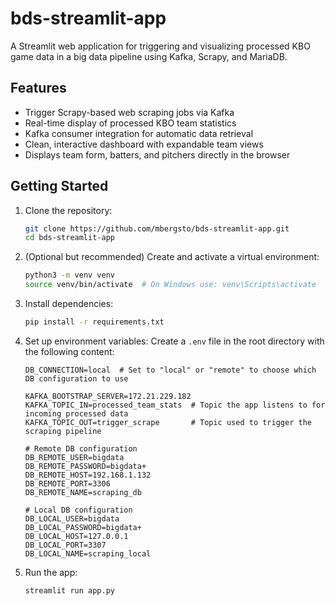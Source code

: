 # bds-streamlit-app

A Streamlit web application for triggering and visualizing processed KBO game data in a big data pipeline using Kafka, Scrapy, and MariaDB.

## Features

- Trigger Scrapy-based web scraping jobs via Kafka
- Real-time display of processed KBO team statistics
- Kafka consumer integration for automatic data retrieval
- Clean, interactive dashboard with expandable team views
- Displays team form, batters, and pitchers directly in the browser

## Getting Started

1. Clone the repository:
   ```bash
   git clone https://github.com/mbergsto/bds-streamlit-app.git
   cd bds-streamlit-app
   ```
2. (Optional but recommended) Create and activate a virtual environment:
   ```bash
   python3 -m venv venv
   source venv/bin/activate  # On Windows use: venv\Scripts\activate
   ```
3. Install dependencies:
   ```bash
   pip install -r requirements.txt
   ```
4. Set up environment variables:
   Create a `.env` file in the root directory with the following content:

   ```env
   DB_CONNECTION=local  # Set to "local" or "remote" to choose which DB configuration to use

   KAFKA_BOOTSTRAP_SERVER=172.21.229.182
   KAFKA_TOPIC_IN=processed_team_stats  # Topic the app listens to for incoming processed data
   KAFKA_TOPIC_OUT=trigger_scrape       # Topic used to trigger the scraping pipeline

   # Remote DB configuration
   DB_REMOTE_USER=bigdata
   DB_REMOTE_PASSWORD=bigdata+
   DB_REMOTE_HOST=192.168.1.132
   DB_REMOTE_PORT=3306
   DB_REMOTE_NAME=scraping_db

   # Local DB configuration
   DB_LOCAL_USER=bigdata
   DB_LOCAL_PASSWORD=bigdata+
   DB_LOCAL_HOST=127.0.0.1
   DB_LOCAL_PORT=3307
   DB_LOCAL_NAME=scraping_local
   ```

5. Run the app:
   ```bash
   streamlit run app.py
   ```
